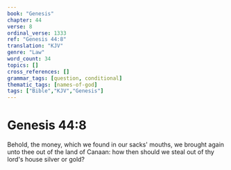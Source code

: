 ```yaml
---
book: "Genesis"
chapter: 44
verse: 8
ordinal_verse: 1333
ref: "Genesis 44:8"
translation: "KJV"
genre: "Law"
word_count: 34
topics: []
cross_references: []
grammar_tags: [question, conditional]
thematic_tags: [names-of-god]
tags: ["Bible","KJV","Genesis"]
---
```


# Genesis 44:8

Behold, the money, which we found in our sacks' mouths, we brought again unto thee out of the land of Canaan: how then should we steal out of thy lord's house silver or gold?
